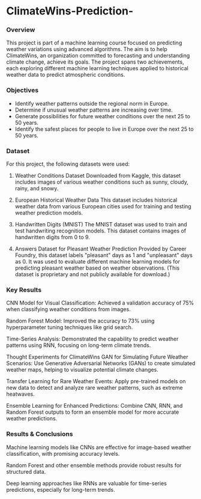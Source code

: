 # ClimateWins-Prediction-
### Overview
This project is part of a machine learning course focused on predicting weather variations using advanced algorithms. The aim is to help ClimateWins, an organization committed to forecasting and understanding climate change, achieve its goals. The project spans two achievements, each exploring different machine learning techniques applied to historical weather data to predict atmospheric conditions.
### Objectives
* Identify weather patterns outside the regional norm in Europe.
* Determine if unusual weather patterns are increasing over time.
* Generate possibilities for future weather conditions over the next 25 to 50 years.
* Identify the safest places for people to live in Europe over the next 25 to 50 years.
### Dataset
For this project, the following datasets were used:

1. Weather Conditions Dataset
Downloaded from Kaggle, this dataset includes images of various weather conditions such as sunny, cloudy, rainy, and snowy.


2. European Historical Weather Data
This dataset includes historical weather data from various European cities used for training and testing weather prediction models.


3. Handwritten Digits (MNIST)
The MNIST dataset was used to train and test handwriting recognition models. This dataset contains images of handwritten digits from 0 to 9.
  

4. Answers Dataset for Pleasant Weather Prediction
Provided by Career Foundry, this dataset labels "pleasant" days as 1 and "unpleasant" days as 0. It was used to evaluate different machine learning models for predicting pleasant weather based on weather observations.
(This dataset is proprietary and not publicly available for download.)
### Key Results
CNN Model for Visual Classification: Achieved a validation accuracy of 75% when classifying weather conditions from images.

Random Forest Model: Improved the accuracy to 73% using hyperparameter tuning techniques like grid search.

Time-Series Analysis: Demonstrated the capability to predict weather patterns using RNN, focusing on long-term climate trends.

Thought Experiments for ClimateWins
GAN for Simulating Future Weather Scenarios: Use Generative Adversarial Networks (GANs) to create simulated weather maps, helping to visualize potential climate changes.

Transfer Learning for Rare Weather Events: Apply pre-trained models on new data to detect and analyze rare weather patterns, such as extreme heatwaves.

Ensemble Learning for Enhanced Predictions: Combine CNN, RNN, and Random Forest outputs to form an ensemble model for more accurate weather predictions.

### Results & Conclusions
Machine learning models like CNNs are effective for image-based weather classification, with promising accuracy levels.

Random Forest and other ensemble methods provide robust results for structured data.

Deep learning approaches like RNNs are valuable for time-series predictions, especially for long-term trends.
